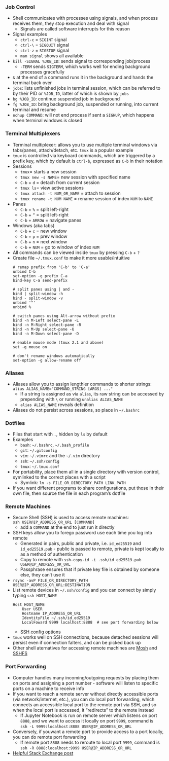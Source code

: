 ### Job Control

- Shell communicates with processes using signals, and when process receives them, they stop execution and deal with signal
    - Signals are called software interrupts for this reason
- Signal examples
    - `ctrl-c` = `SIGINT` signal
    - `ctrl-\` = `SIGQUIT` signal
    - `ctrl-z` = `SIGSTOP` signal
    - `man signal` shows all available
- `kill -SIGNAL %JOB_ID`: sends signal to corresponding job/process
    - `-TERM` sends `SIGTERM`, which works well for ending background processes gracefully
- `&` at the end of a command runs it in the background and hands the terminal back over
- `jobs`: lists unfinished jobs in terminal session, which can be referred to by their PID or `%JOB_ID`, latter of which is shown by `jobs`
- `bg %JOB_ID`: continue suspended job in background
- `fg %JOB_ID`: bring background job, suspended or running, into current terminal and resume
- `nohup COMMAND`: will not end process if sent a `SIGHUP`,  which happens when terminal windows is closed

### Terminal Multiplexers

- Terminal multiplexer: allows you to use multiple terminal windows via tabs/panes, attach/detach, etc. `tmux` is a popular example
- `tmux` is controlled via keyboard commands, which are triggered by a prefix key, which by default is `ctrl-b`, expressed as `C-b` in their notation
- Sessions
    - `tmux`= starts a new session
    - `tmux new -s NAME`= new session with specified name
    - `C-b` + `d` = detach from current session
    - `tmux ls`= view active sessions
    - `tmux attach -t NUM_OR_NAME` = attach to session
    - `tmux rename -t NUM NAME` = rename session of index `NUM` to `NAME`
- Panes
    - `C-b` + `%` = split left-right
    - `C-b` + `“` = split left-right
    - `C-b` + `ARROW` = navigate panes
- Windows (aka tabs)
    - `C-b` + `c` = new window
    - `C-b` + `p` = prev window
    - `C-b` + `n` = next window
    - `C-b` + `NUM` = go to window of index `NUM`
- All commands can be viewed inside `tmux` by pressing `C-b` + `?`
- Create file `~/.tmux.conf` to make it more usable/intuitive  
    ```
    # remap prefix from 'C-b' to 'C-a'
    unbind C-b
    set-option -g prefix C-a
    bind-key C-a send-prefix
    
    # split panes using | and -
    bind | split-window -h
    bind - split-window -v
    unbind '"'
    unbind %
    
    # switch panes using Alt-arrow without prefix
    bind -n M-Left select-pane -L
    bind -n M-Right select-pane -R
    bind -n M-Up select-pane -U
    bind -n M-Down select-pane -D
    
    # enable mouse mode (tmux 2.1 and above)
    set -g mouse on
    
    # don't rename windows automatically
    set-option -g allow-rename off
    ```  

### Aliases

- Aliases allow you to assign lengthier commands to shorter strings:  
     `alias ALIAS_NAME="COMMAND_STRING [ARGS] ..."`  
    - If a string is assigned as via `alias`, its raw string can be accessed by prepending with `\` or running `unalias ALIAS_NAME`
    - `alias ALIAS_NAME` reveals definition
- Aliases do not persist across sessions, so place in `~/.bashrc`

### Dotfiles

- Files that start with `.`, hidden by `ls` by default
- Examples
    - `bash`: `~/.bashrc`, `~/.bash_profile`
    - `git`: `~/.gitconfig`
    - `vim`: `~/.vimrc` and the `~/.vim` directory
    - `ssh`: `~/.ssh/config`
    - `tmux`: `~/.tmux.conf`
- For portability, place them all in a single directory with version control, symlinked to the correct places with a script
    - Symlink: `ln -s FILE_OR_DIRECTORY_PATH LINK_PATH`
- If you want different programs to share configurations, put those in their own file, then source the file in each program’s dotfile

### Remote Machines

- Secure Shell (SSH) is used to access remote machines:  
    `ssh USER@IP_ADDRESS_OR_URL [COMMAND]`  
    - add a `COMMAND` at the end to just run it directly
- SSH keys allow you to forego password use each time you log into remote
    - Generated in pairs, public and private, i.e. `id_ed25519` and `id_ed25519.pub` - public is passed to remote, private is kept locally to as a method of authentication
    - Copy to remote with `ssh-copy-id -i .ssh/id_ed25519.pub USER@IP_ADDRESS_OR_URL`
    - Passphrase ensures that if private key file is obtained by someone else, they can’t use it
- `rsync -avP FILE_OR_DIRECTORY_PATH USER@IP_ADDRESS_OR_URL:DESTINATION`
- List remote devices in `~/.ssh/config` and you can connect by simply typing `ssh HOST_NAME`  
    ```
    Host HOST_NAME
    	User USER
    	Hostname IP_ADDRESS_OR_URL
    	IdentityFile ~/.ssh/id_ed25519
    	LocalFoward 9999 localhost:8888  # see port forwarding below
    ```  
    - [SSH config options](https://www.ssh.com/academy/ssh/config)
- `tmux` works well on SSH connections, because detached sessions will persist even if connection falters, and can be picked back up
- Other shell aternatives for accessing remote machines are [Mosh](https://mosh.org/) and [SSHFS](https://github.com/libfuse/sshfs)

### Port Forwarding

- Computer handles many incoming/outgoing requests by placing them on ports and assigning a port number - software will listen to specific ports on a machine to receive info
- If you want to reach a remote server without directly accessible ports (via network/internet, etc.), you can do local port forwarding, which connects an accessible local port to the remote port via SSH, and so when the local port is accessed, it “redirects” to the remote instead
    - If Jupyter Notebook is run on remote server which listens on  port `8888`,  and we want to access it locally on port `9999`, command is  
        `ssh -L 9999:localhost:8888 USER@IP_ADDRESS_OR_URL`  
- Conversely, if youwant a remote port to provide access to a port locally, you can do remote port forwarding
    - If remote port `8888` needs to reroute to local port `9999`, command is  
        `ssh -R 8888:localhost:9999 USER@IP_ADDRESS_OR_URL`  
- [Helpful Stack Exchange post](https://unix.stackexchange.com/questions/115897/whats-ssh-port-forwarding-and-whats-the-difference-between-ssh-local-and-remot)